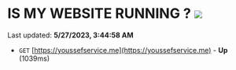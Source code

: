 # IS MY WEBSITE RUNNING ? [![](https://img.shields.io/static/v1?label=Sponsor&message=%E2%9D%A4&logo=GitHub&color=%23fe8e86)](https://github.com/sponsors/<username>)

Last updated: **5/27/2023, 3:44:58 AM**

- `GET` [https://youssefservice.me](https://youssefservice.me) - **Up** (1039ms)

